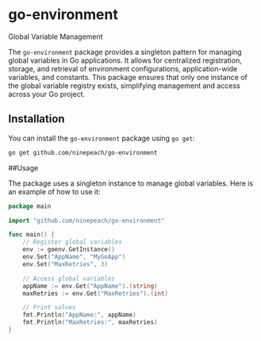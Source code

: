 # go-environment
Global Variable Management

The `go-environment` package provides a singleton pattern for managing global variables in Go applications. It allows for centralized registration, storage, and retrieval of environment configurations, application-wide variables, and constants. This package ensures that only one instance of the global variable registry exists, simplifying management and access across your Go project.

## Installation

You can install the `go-environment` package using `go get`:

```bash
go get github.com/ninepeach/go-environment

```

##Usage

The package uses a singleton instance to manage global variables. Here is an example of how to use it:

```go
package main

import "github.com/ninepeach/go-environment"

func main() {
    // Register global variables
    env := goenv.GetInstance()
    env.Set("AppName", "MyGoApp")
    env.Set("MaxRetries", 3)

    // Access global variables
    appName := env.Get("AppName").(string)
    maxRetries := env.Get("MaxRetries").(int)

    // Print values
    fmt.Println("AppName:", appName)
    fmt.Println("MaxRetries:", maxRetries)
}

```

